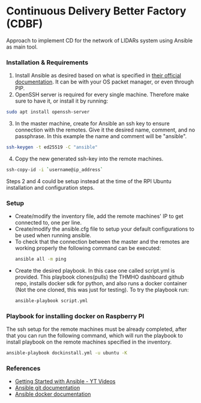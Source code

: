 # Continuous Delivery Better Factory (CDBF)

Approach to implement CD for the network of LIDARs system using Ansible as main tool.

### Installation & Requirements
1. Install Ansible as desired based on what is specified in [their official documentation](https://docs.ansible.com/ansible/latest/installation_guide/intro_installation.html).
It can be with your OS packet manager, or even through PIP.
2. OpenSSH server is required for every single machine. Therefore make sure to have it,
or install it by running:
```bash
sudo apt install openssh-server
```
3. In the master machine, create for Ansible an ssh key to ensure connection with
the remotes. Give it the desired name, comment, and no passphrase. In this example
the name and comment will be "ansible".
```bash
ssh-keygen -t ed25519 -C "ansible"
```
4. Copy the new generated ssh-key into the remote machines.
```bash
ssh-copy-id -i `username@ip_address`
```

Steps 2 and 4 could be setup instead at the time of the RPI Ubuntu installation and 
configuration steps.

### Setup
- Create/modify the inventory file, add the remote machines' IP to get connected to, one
  per line.
- Create/modify the ansible.cfg file to setup your default configurations to be used
  when running ansible.
- To check that the connection between the master and the remotes are working properly
  the following command can be executed:
  ```bash
  ansible all -m ping
  ```
- Create the desired playbook. In this case one called script.yml is provided. This
  playbook clones(pulls) the THMHO dashboard github repo, installs docker sdk for
  python, and also runs a docker container (Not the one cloned, this was just for
  testing). To try the playbook run:
  ```bash
  ansible-playbook script.yml
  ```

### Playbook for installing docker on Raspberry PI
The ssh setup for the remote machines must be already completed, after that you can
run the following command, which will run the playbook to install playbook on the remote
machines specified in the inventory.
```bash
ansible-playbook dockinstall.yml -u ubuntu -K
```

### References
- [Getting Started with Ansible - YT Videos](https://youtube.com/playlist?list=PLT98CRl2KxKEUHie1m24-wkyHpEsa4Y70)
- [Ansible git documentation](https://docs.ansible.com/ansible/latest/collections/ansible/builtin/git_module.html)
- [Ansible docker documentation](https://docs.ansible.com/ansible/latest/collections/community/docker/docker_container_module.html#ansible-collections-community-docker-docker-container-module)
